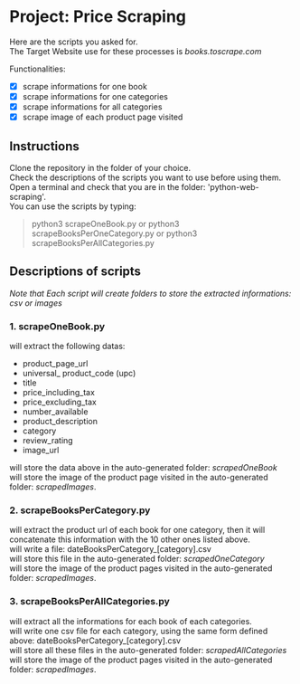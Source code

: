 # Project: Price Scraping

Here are the scripts you asked for.  
The Target Website use for these processes is _books.toscrape.com_
  
Functionalities:
- [x] scrape informations for one book
- [x] scrape informations for one categories
- [x] scrape informations for all categories
- [x] scrape image of each product page visited
  
## Instructions

Clone the repository in the folder of your choice.  
Check the descriptions of the scripts you want to use before using them.  
Open a terminal and check that you are in the folder: 'python-web-scraping'.  
You can use the scripts by typing:  
  
> python3 scrapeOneBook.py
or
> python3 scrapeBooksPerOneCategory.py
or
> python3 scrapeBooksPerAllCategories.py
  
## Descriptions of scripts

_Note that Each script will create folders to store the extracted informations: csv or images_
### 1. scrapeOneBook.py

will extract the following datas:

* product_page_url
* universal_ product_code (upc)
* title
* price_including_tax
* price_excluding_tax
* number_available
* product_description
* category
* review_rating
* image_url
  
will store the data above in the auto-generated folder: _scrapedOneBook_  
will store the image of the product page visited in the auto-generated folder: _scrapedImages_.  
  
### 2. scrapeBooksPerCategory.py

will extract the product url of each book for one category, then it will concatenate this information with the 10 other ones listed above.  
will write a file: dateBooksPerCategory_[category].csv  
will store this file in the auto-generated folder: _scrapedOneCategory_  
will store the image of the product pages visited in the auto-generated folder: _scrapedImages_.  
  
### 3. scrapeBooksPerAllCategories.py

will extract all the informations for each book of each categories.  
will write one csv file for each category, using the same form defined above: dateBooksPerCategory_[category].csv  
will store all these files in the auto-generated folder: _scrapedAllCategories_ 
will store the image of the product pages visited in the auto-generated folder: _scrapedImages_.  